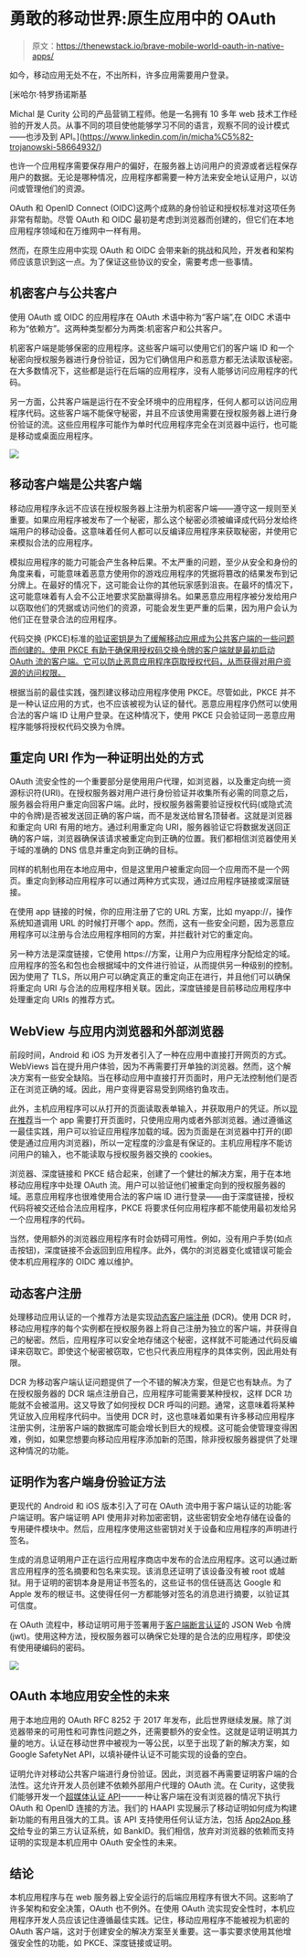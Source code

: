 # 勇敢的移动世界:原生应用中的 OAuth

> 原文：<https://thenewstack.io/brave-mobile-world-oauth-in-native-apps/>

如今，移动应用无处不在，不出所料，许多应用需要用户登录。

 [米哈尔·特罗扬诺斯基

Michal 是 Curity 公司的产品营销工程师。他是一名拥有 10 多年 web 技术工作经验的开发人员。从事不同的项目使他能够学习不同的语言，观察不同的设计模式——也涉及到 API。](https://www.linkedin.com/in/micha%C5%82-trojanowski-58664932/) 

也许一个应用程序需要保存用户的偏好，在服务器上访问用户的资源或者远程保存用户的数据。无论是哪种情况，应用程序都需要一种方法来安全地认证用户，以访问或管理他们的资源。

OAuth 和 OpenID Connect (OIDC)这两个成熟的身份验证和授权标准对这项任务非常有帮助。尽管 OAuth 和 OIDC 最初是考虑到浏览器而创建的，但它们在本地应用程序领域和在万维网中一样有用。

然而，在原生应用中实现 OAuth 和 OIDC 会带来新的挑战和风险，开发者和架构师应该意识到这一点。为了保证这些协议的安全，需要考虑一些事情。

## 机密客户与公共客户

使用 OAuth 或 OIDC 的应用程序在 OAuth 术语中称为“客户端”,在 OIDC 术语中称为“依赖方”。这两种类型都分为两类:机密客户和公共客户。

机密客户端是能够保密的应用程序。这些客户端可以使用它们的客户端 ID 和一个秘密向授权服务器进行身份验证，因为它们确信用户和恶意方都无法读取该秘密。在大多数情况下，这些都是运行在后端的应用程序，没有人能够访问应用程序的代码。

另一方面，公共客户端是运行在不安全环境中的应用程序，任何人都可以访问应用程序代码。这些客户端不能保守秘密，并且不应该使用需要在授权服务器上进行身份验证的流。这些应用程序可能作为单时代应用程序完全在浏览器中运行，也可能是移动或桌面应用程序。

![](img/e3286a5527d182fc901c1920da5427dc.png)

## 移动客户端是公共客户端

移动应用程序永远不应该在授权服务器上注册为机密客户端——遵守这一规则至关重要。如果应用程序被发布了一个秘密，那么这个秘密必须被编译成代码分发给终端用户的移动设备。这意味着任何人都可以反编译应用程序来获取秘密，并使用它来模拟合法的应用程序。

模拟应用程序的能力可能会产生各种后果。不太严重的问题，至少从安全和身份的角度来看，可能意味着恶意方使用你的游戏应用程序的凭据将篡改的结果发布到记分牌上。在最好的情况下，这可能会让你的其他玩家感到沮丧。在最坏的情况下，这可能意味着有人会不公正地要求奖励赢得排名。如果恶意应用程序被分发给用户以窃取他们的凭据或访问他们的资源，可能会发生更严重的后果，因为用户会认为他们正在登录合法的应用程序。

代码交换 (PKCE)标准的[验证密钥是为了缓解移动应用成为公共客户端的一些问题而创建的。使用 PKCE 有助于确保用授权码交换令牌的客户端就是最初启动 OAuth 流的客户端。它可以防止恶意应用程序窃取授权代码，从而获得对用户资源的访问权限。](https://curity.io/resources/learn/oauth-pkce/)

根据当前的最佳实践，强烈建议移动应用程序使用 PKCE。尽管如此，PKCE 并不是一种认证应用的方式，也不应该被视为认证的替代。恶意应用程序仍然可以使用合法的客户端 ID 让用户登录。在这种情况下，使用 PKCE 只会验证同一恶意应用程序能够将授权代码交换为令牌。

## 重定向 URI 作为一种证明出处的方式

OAuth 流安全性的一个重要部分是使用用户代理，如浏览器，以及重定向统一资源标识符(URI)。在授权服务器对用户进行身份验证并收集所有必需的同意之后，服务器会将用户重定向回客户端。此时，授权服务器需要验证授权代码(或隐式流中的令牌)是否被发送回正确的客户端，而不是发送给冒名顶替者。这就是浏览器和重定向 URI 有用的地方。通过利用重定向 URI，服务器验证它将数据发送回正确的客户端，浏览器确保该请求被重定向到正确的位置。我们都相信浏览器使用关于域的准确的 DNS 信息并重定向到正确的目标。

同样的机制也用在本地应用中，但是这里用户被重定向回一个应用而不是一个网页。重定向到移动应用程序可以通过两种方式实现，通过应用程序链接或深层链接。

在使用 app 链接的时候，你的应用注册了它的 URL 方案，比如 myapp://，操作系统知道调用 URL 的时候打开哪个 app。然而，这有一些安全问题，因为恶意应用程序可以注册与合法应用程序相同的方案，并拦截针对它的重定向。

另一种方法是深度链接，它使用 https://方案，让用户为应用程序分配给定的域。应用程序的签名和包也会根据域中的文件进行验证，从而提供另一种级别的控制。因为使用了 TLS，所以用户可以确定真正的重定向正在进行，并且他们可以确保将重定向 URI 与合法的应用程序相关联。因此，深度链接是目前移动应用程序中处理重定向 URIs 的推荐方式。

## WebView 与应用内浏览器和外部浏览器

前段时间，Android 和 iOS 为开发者引入了一种在应用中直接打开网页的方式。WebViews 旨在提升用户体验，因为不再需要打开单独的浏览器。然而，这个解决方案有一些安全缺陷。当在移动应用中直接打开页面时，用户无法控制他们是否正在浏览正确的域。因此，用户变得更容易受到网络钓鱼攻击。

此外，主机应用程序可以从打开的页面读取表单输入，并获取用户的凭证。所以[现在推荐](https://datatracker.ietf.org/doc/html/rfc8252#appendix-B)当一个 app 需要打开页面时，只使用应用内或者外部浏览器。通过遵循这一最佳实践，用户可以验证应用程序加载的域。因为页面是在浏览器中打开的(即使是通过应用内浏览器)，所以一定程度的沙盒是有保证的。主机应用程序不能访问用户的输入，也不能读取与授权服务器交换的 cookies。

浏览器、深度链接和 PKCE 结合起来，创建了一个健壮的解决方案，用于在本地移动应用程序中处理 OAuth 流。用户可以验证他们被重定向到的授权服务器的域。恶意应用程序也很难使用合法的客户端 ID 进行登录——由于深度链接，授权代码将被交还给合法应用程序，PKCE 将要求任何应用程序都不能使用最初发给另一个应用程序的代码。

当然，使用额外的浏览器应用程序有时会妨碍可用性。例如，没有用户手势(如点击按钮)，深度链接不会返回到应用程序。此外，偶尔的浏览器变化或错误可能会使本机应用程序的 OIDC 难以维护。

## 动态客户注册

处理移动应用认证的一个推荐方法是实现[动态客户端注册](https://curity.io/resources/learn/openid-connect-understanding-dcr/) (DCR)。使用 DCR 时，移动应用程序的每个实例都在授权服务器上将自己注册为独立的客户端，并获得自己的秘密。然后，应用程序可以安全地存储这个秘密，这样就不可能通过代码反编译来窃取它。即使这个秘密被窃取，它也只代表应用程序的具体实例，因此用处有限。

DCR 为移动客户端认证问题提供了一个不错的解决方案，但是它也有缺点。为了在授权服务器的 DCR 端点注册自己，应用程序可能需要某种授权，这样 DCR 功能就不会被滥用。这又导致了如何授权 DCR 呼叫的问题。通常，这意味着将某种凭证放入应用程序代码中。当使用 DCR 时，这也意味着如果有许多移动应用程序注册实例，注册客户端的数据库可能会增长到巨大的规模。这可能会使管理变得困难，例如，如果您想要向移动应用程序添加新的范围，除非授权服务器提供了处理这种情况的功能。

## 证明作为客户端身份验证方法

更现代的 Android 和 iOS 版本引入了可在 OAuth 流中用于客户端认证的功能:客户端证明。客户端证明 API 使用非对称加密密钥，这些密钥安全地存储在设备的专用硬件模块中。然后，应用程序使用这些密钥对关于设备和应用程序的声明进行签名。

生成的消息证明用户正在运行应用程序商店中发布的合法应用程序。这可以通过断言应用程序的签名摘要和包名来实现。该消息还证明了该设备没有被 root 或越狱。用于证明的密钥本身是用证书签名的，这些证书的信任链高达 Google 和 Apple 发布的根证书。这使得任何一方都能够对签名的消息进行摘要，以验证其可信度。

在 OAuth 流程中，移动证明可用于签署用于[客户端断言认证](https://curity.io/resources/learn/client-assertions-jwks-uri/)的 JSON Web 令牌(jwt)。使用这种方法，授权服务器可以确保它处理的是合法的应用程序，即使没有使用硬编码的密码。

![](img/cbcd4c8d09a073451e4b07ff89f39b60.png)

## OAuth 本地应用安全性的未来

用于本地应用的 OAuth RFC 8252 于 2017 年发布，此后世界继续发展。除了浏览器带来的可用性和可靠性问题之外，还需要额外的安全性。这就是证明证明其力量的地方。认证在移动世界中被视为一等公民，以至于出现了新的解决方案，如 Google SafetyNet API，以填补硬件认证不可能实现的设备的空白。

证明允许对移动公共客户端进行身份验证。因此，浏览器不再需要证明客户端的合法性。这允许开发人员创建不依赖外部用户代理的 OAuth 流。在 Curity，这使我们能够开发一个[超媒体认证 API](https://curity.io/resources/learn/what-is-hypermedia-authentication-api/)——一种让客户端在没有浏览器的情况下执行 OAuth 和 OpenID 连接的方法。我们的 HAAPI 实现展示了移动证明如何成为构建新功能的有用且强大的工具。该 API 支持使用任何认证方法，包括 [App2App 移交](https://curity.io/resources/learn/app2app-via-hypermedia/)给专业的第三方认证系统，如 BankID。我们相信，放弃对浏览器的依赖而支持证明的实现是本机应用中 OAuth 安全性的未来。

## 结论

本机应用程序与在 web 服务器上安全运行的后端应用程序有很大不同。这影响了许多架构和安全决策，OAuth 也不例外。在使用 OAuth 流实现安全性时，本机应用程序开发人员应该记住遵循最佳实践。记住，移动应用程序不能被视为机密的 OAuth 客户端，这对于创建安全的解决方案至关重要。这一事实要求使用其他增强安全性的功能，如 PKCE、深度链接或证明。

<svg xmlns:xlink="http://www.w3.org/1999/xlink" viewBox="0 0 68 31" version="1.1"><title>Group</title> <desc>Created with Sketch.</desc></svg>